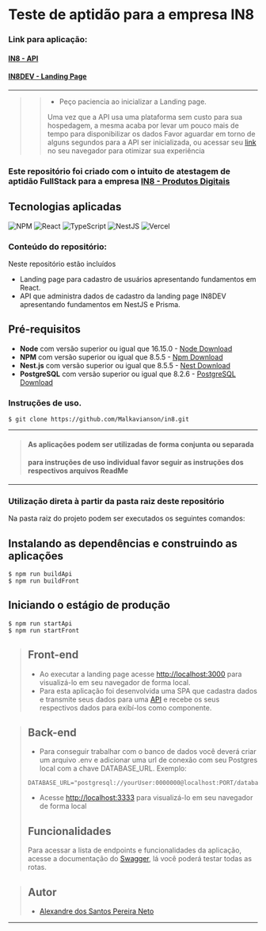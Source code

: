 # Teste de aptidão para a empresa IN8

### Link para aplicação:

#### [IN8 - API](https://in8.onrender.com/)
#### [IN8DEV - Landing Page](https://in8dev.vercel.app/)
___
>
>> - Peço paciencia ao inicializar a Landing page. 
>>
>> Uma vez que a API usa uma plataforma sem custo para sua hospedagem, a mesma acaba por levar um pouco mais de tempo para disponibilizar os dados
>> Favor aguardar em torno de alguns segundos para a API ser inicializada, ou acessar seu [link](https://in8.onrender.com/) no seu navegador para otimizar sua experiência


### Este repositório foi criado com o intuito de atestagem de aptidão FullStack para a empresa [IN8 - Produtos Digitais](https://in8.com.br)

## Tecnologias aplicadas

![NPM](https://img.shields.io/badge/NPM-%23000000.svg?style=for-the-badge&logo=npm&logoColor=white)
![React](https://img.shields.io/badge/react-%2320232a.svg?style=for-the-badge&logo=react&logoColor=%2361DAFB)
![TypeScript](https://img.shields.io/badge/typescript-%23007ACC.svg?style=for-the-badge&logo=typescript&logoColor=white)
![NestJS](https://img.shields.io/badge/nestjs-%23E0234E.svg?style=for-the-badge&logo=nestjs&logoColor=white)
![Vercel](https://img.shields.io/badge/vercel-%23000000.svg?style=for-the-badge&logo=vercel&logoColor=white)

### Conteúdo do repositório:

Neste repositório estão incluídos

- Landing page para cadastro de usuários apresentando fundamentos em React.
- API que administra dados de cadastro da landing page IN8DEV apresentando fundamentos em NestJS e Prisma.

## Pré-requisitos

- **Node** com versão superior ou igual que 16.15.0 - [Node Download](https://nodejs.org/pt-br/download/)
- **NPM** com versão superior ou igual que 8.5.5 - [Npm Download](https://www.npmjs.com/package/download)
- **Nest.js** com versão superior ou igual que 8.5.5 - [Nest Download](https://docs.nestjs.com/)
- **PostgreSQL** com versão superior ou igual que 8.2.6 - [PostgreSQL Download](https://www.postgresql.org/download/)

### Instruções de uso.
```
$ git clone https://github.com/Malkavianson/in8.git
```
---

> #### As aplicações podem ser utilizadas de forma conjunta ou separada
>
> #### para instruções de uso individual favor seguir as instruções dos respectivos arquivos ReadMe

---

### Utilização direta à partir da pasta raiz deste repositório

Na pasta raiz do projeto podem ser executados os seguintes comandos:

## Instalando as dependências e construindo as aplicações

```
$ npm run buildApi
$ npm run buildFront
```

## Iniciando o estágio de produção

```
$ npm run startApi
$ npm run startFront
```

> ## Front-end
>
> - Ao executar a landing page acesse [http://localhost:3000](http://localhost:3000) para visualizá-lo em seu navegador de forma local.
> - Para esta aplicação foi desenvolvida uma SPA que cadastra dados e transmite seus dados para uma [API](https://in8.onrender.com/) e recebe os seus respectivos dados para exibí-los como componente.

> ## Back-end
>
> - Para conseguir trabalhar com o banco de dados você deverá criar um arquivo .env e adicionar uma url de conexão com seu Postgres local com a chave DATABASE_URL.
>   Exemplo:
>
> ```
> DATABASE_URL="postgresql://yourUser:0000000@localhost:PORT/database"
> ```
>
> - Acesse [http://localhost:3333](http://localhost:3333) para visualizá-lo em seu navegador de forma local
>
> ## Funcionalidades
>
> Para acessar a lista de endpoints e funcionalidades da aplicação, acesse a documentação do [Swagger](https://in8.onrender.com/docs#/), lá você poderá testar todas as rotas.

> ## Autor
>
> - [Alexandre dos Santos Pereira Neto](https://github.com/Malkavianson)

---
